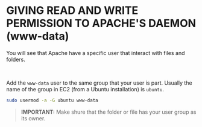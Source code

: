 # GIVING READ AND WRITE PERMISSION TO APACHE'S DAEMON (www-data)
You will see that Apache have a specific user that interact with files and folders.

<br>

Add the `www-data` user to the same group that your user is part. Usually the name of the group in EC2 (from a Ubuntu installation) is `ubuntu`.

```bash
sudo usermod -a -G ubuntu www-data
```

> **IMPORTANT:** Make shure that the folder or file has your user group as its owner.
